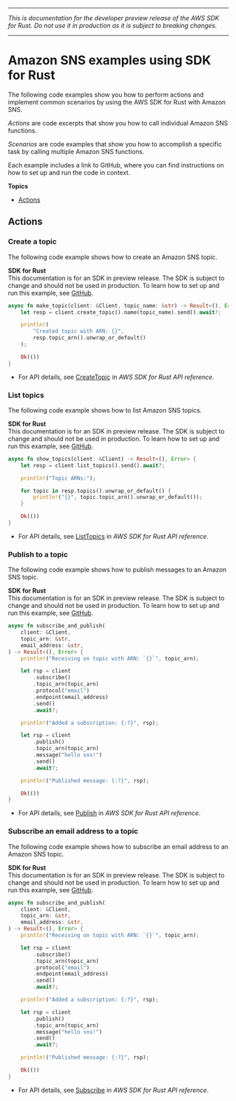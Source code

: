 --------

 *This is documentation for the developer preview release of the AWS SDK for Rust\. Do not use it in production as it is subject to breaking changes\.* 

--------

# Amazon SNS examples using SDK for Rust<a name="rust_sns_code_examples"></a>

The following code examples show you how to perform actions and implement common scenarios by using the AWS SDK for Rust with Amazon SNS\.

*Actions* are code excerpts that show you how to call individual Amazon SNS functions\.

*Scenarios* are code examples that show you how to accomplish a specific task by calling multiple Amazon SNS functions\.

Each example includes a link to GitHub, where you can find instructions on how to set up and run the code in context\.

**Topics**
+ [Actions](#w14aac14b9c61c13)

## Actions<a name="w14aac14b9c61c13"></a>

### Create a topic<a name="sns_CreateTopic_rust_topic"></a>

The following code example shows how to create an Amazon SNS topic\.

**SDK for Rust**  
This documentation is for an SDK in preview release\. The SDK is subject to change and should not be used in production\.
 To learn how to set up and run this example, see [GitHub](https://github.com/awsdocs/aws-doc-sdk-examples/tree/main/rust_dev_preview/sns#code-examples)\. 
  

```rust
async fn make_topic(client: &Client, topic_name: &str) -> Result<(), Error> {
    let resp = client.create_topic().name(topic_name).send().await?;

    println!(
        "Created topic with ARN: {}",
        resp.topic_arn().unwrap_or_default()
    );

    Ok(())
}
```
+  For API details, see [CreateTopic](https://docs.rs/releases/search?query=aws-sdk) in *AWS SDK for Rust API reference*\. 

### List topics<a name="sns_ListTopics_rust_topic"></a>

The following code example shows how to list Amazon SNS topics\.

**SDK for Rust**  
This documentation is for an SDK in preview release\. The SDK is subject to change and should not be used in production\.
 To learn how to set up and run this example, see [GitHub](https://github.com/awsdocs/aws-doc-sdk-examples/tree/main/rust_dev_preview/sns#code-examples)\. 
  

```rust
async fn show_topics(client: &Client) -> Result<(), Error> {
    let resp = client.list_topics().send().await?;

    println!("Topic ARNs:");

    for topic in resp.topics().unwrap_or_default() {
        println!("{}", topic.topic_arn().unwrap_or_default());
    }

    Ok(())
}
```
+  For API details, see [ListTopics](https://docs.rs/releases/search?query=aws-sdk) in *AWS SDK for Rust API reference*\. 

### Publish to a topic<a name="sns_Publish_rust_topic"></a>

The following code example shows how to publish messages to an Amazon SNS topic\.

**SDK for Rust**  
This documentation is for an SDK in preview release\. The SDK is subject to change and should not be used in production\.
 To learn how to set up and run this example, see [GitHub](https://github.com/awsdocs/aws-doc-sdk-examples/tree/main/rust_dev_preview/sns#code-examples)\. 
  

```rust
async fn subscribe_and_publish(
    client: &Client,
    topic_arn: &str,
    email_address: &str,
) -> Result<(), Error> {
    println!("Receiving on topic with ARN: `{}`", topic_arn);

    let rsp = client
        .subscribe()
        .topic_arn(topic_arn)
        .protocol("email")
        .endpoint(email_address)
        .send()
        .await?;

    println!("Added a subscription: {:?}", rsp);

    let rsp = client
        .publish()
        .topic_arn(topic_arn)
        .message("hello sns!")
        .send()
        .await?;

    println!("Published message: {:?}", rsp);

    Ok(())
}
```
+  For API details, see [Publish](https://docs.rs/releases/search?query=aws-sdk) in *AWS SDK for Rust API reference*\. 

### Subscribe an email address to a topic<a name="sns_Subscribe_rust_topic"></a>

The following code example shows how to subscribe an email address to an Amazon SNS topic\.

**SDK for Rust**  
This documentation is for an SDK in preview release\. The SDK is subject to change and should not be used in production\.
 To learn how to set up and run this example, see [GitHub](https://github.com/awsdocs/aws-doc-sdk-examples/tree/main/rust_dev_preview/sns#code-examples)\. 
  

```rust
async fn subscribe_and_publish(
    client: &Client,
    topic_arn: &str,
    email_address: &str,
) -> Result<(), Error> {
    println!("Receiving on topic with ARN: `{}`", topic_arn);

    let rsp = client
        .subscribe()
        .topic_arn(topic_arn)
        .protocol("email")
        .endpoint(email_address)
        .send()
        .await?;

    println!("Added a subscription: {:?}", rsp);

    let rsp = client
        .publish()
        .topic_arn(topic_arn)
        .message("hello sns!")
        .send()
        .await?;

    println!("Published message: {:?}", rsp);

    Ok(())
}
```
+  For API details, see [Subscribe](https://docs.rs/releases/search?query=aws-sdk) in *AWS SDK for Rust API reference*\. 